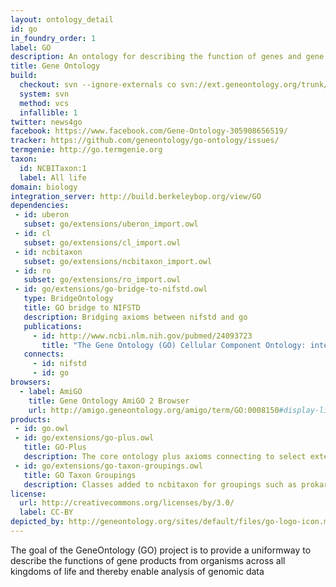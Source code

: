 ```yaml
---
layout: ontology_detail
id: go
in_foundry_order: 1
label: GO
description: An ontology for describing the function of genes and gene products
title: Gene Ontology
build:
  checkout: svn --ignore-externals co svn://ext.geneontology.org/trunk/ontology
  system: svn
  method: vcs
  infallible: 1
twitter: news4go
facebook: https://www.facebook.com/Gene-Ontology-305908656519/ 
tracker: https://github.com/geneontology/go-ontology/issues/
termgenie: http://go.termgenie.org
taxon:
  id: NCBITaxon:1
  label: All life
domain: biology
integration_server: http://build.berkeleybop.org/view/GO
dependencies:
 - id: uberon
   subset: go/extensions/uberon_import.owl
 - id: cl
   subset: go/extensions/cl_import.owl
 - id: ncbitaxon
   subset: go/extensions/ncbitaxon_import.owl
 - id: ro
   subset: go/extensions/ro_import.owl
 - id: go/extensions/go-bridge-to-nifstd.owl
   type: BridgeOntology
   title: GO bridge to NIFSTD
   description: Bridging axioms between nifstd and go
   publications:
     - id: http://www.ncbi.nlm.nih.gov/pubmed/24093723
       title: "The Gene Ontology (GO) Cellular Component Ontology: integration with SAO (Subcellular Anatomy Ontology) and other recent developments."
   connects:
     - id: nifstd
     - id: go
browsers:
  - label: AmiGO
    title: Gene Ontology AmiGO 2 Browser
    url: http://amigo.geneontology.org/amigo/term/GO:0008150#display-lineage-tab
products:
 - id: go.owl
 - id: go/extensions/go-plus.owl
   title: GO-Plus
   description: The core ontology plus axioms connecting to select external ontologies
 - id: go/extensions/go-taxon-groupings.owl
   title: GO Taxon Groupings
   description: Classes added to ncbitaxon for groupings such as prokaryotes
license:
  url: http://creativecommons.org/licenses/by/3.0/
  label: CC-BY
depicted_by: http://geneontology.org/sites/default/files/go-logo-icon.mini__0.png
---
```


The goal of the GeneOntology (GO) project is to provide a uniformway to describe the functions of gene products from organisms across all kingdoms of life and thereby enable analysis of genomic data

